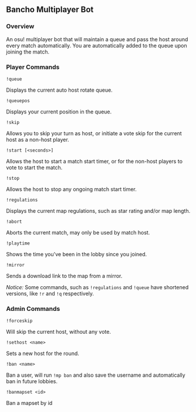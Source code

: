 ## Bancho Multiplayer Bot

### Overview
An osu! multiplayer bot that will maintain a queue and pass the host around every match automatically. You are automatically added to the queue upon joining the match. 

### Player Commands

`!queue`

Displays the current auto host rotate queue.

`!queuepos`

Displays your current position in the queue.

`!skip`

Allows you to skip your turn as host, or initiate a vote skip for the current host as a non-host player.

`!start [<seconds>]`

Allows the host to start a match start timer, or for the non-host players to vote to start the match.

`!stop`

Allows the host to stop any ongoing match start timer.

`!regulations`

Displays the current map regulations, such as star rating and/or map length.

`!abort`

Aborts the current match, may only be used by match host.

`!playtime`

Shows the time you've been in the lobby since you joined.

`!mirror`

Sends a download link to the map from a mirror.

*Notice:* Some commands, such as `!regulations` and `!queue` have shortened versions, like `!r` and `!q` respectively.

### Admin Commands

`!forceskip`

Will skip the current host, without any vote.

`!sethost <name>`

Sets a new host for the round.

`!ban <name>`

Ban a user, will run `!mp ban` and also save the username and automatically ban in future lobbies.

`!banmapset <id>`

Ban a mapset by id
